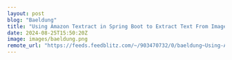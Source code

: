 ```yaml
---
layout: post
blog: "Baeldung"
title: "Using Amazon Textract in Spring Boot to Extract Text From Images"
date: 2024-08-25T15:50:20Z
image: images/baeldung.png
remote_url: "https://feeds.feedblitz.com/~/903470732/0/baeldung~Using-Amazon-Textract-in-Spring-Boot-to-Extract-Text-From-Images"
---
```

